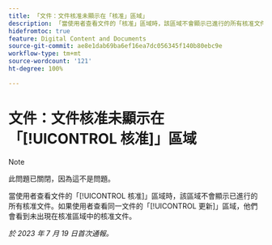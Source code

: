 ```yaml
---
title: 「文件：文件核准未顯示在「核准」區域」
description: 「當使用者查看文件的「核准」區域時，該區域不會顯示已進行的所有核准文件。如果使用者查看同一文件的「更新」區域，他們會看到未出現在核准區域中的核准文件。」
hidefromtoc: true
feature: Digital Content and Documents
source-git-commit: ae8e1dab69ba6ef16ea7dc056345f140b80ebc9e
workflow-type: tm+mt
source-wordcount: '121'
ht-degree: 100%

---
```



# 文件：文件核准未顯示在「[!UICONTROL 核准]」區域

<!--On WF and WFP TOCs-->

>[!NOTE]
>
>此問題已關閉，因為這不是問題。

當使用者查看文件的「[!UICONTROL 核准]」區域時，該區域不會顯示已進行的所有核准文件。如果使用者查看同一文件的「[!UICONTROL 更新]」區域，他們會看到未出現在核准區域中的核准文件。

_於 2023 年 7 月 19 日首次通報。_

